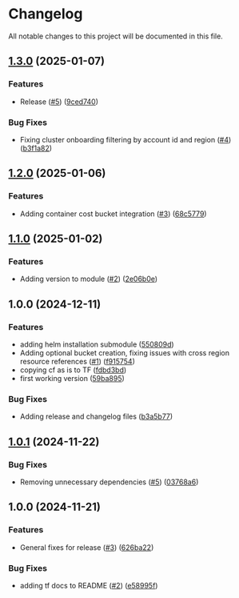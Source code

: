 # Changelog

All notable changes to this project will be documented in this file.

## [1.3.0](https://github.com/nops-io/terraform-aws-nops-compute-copilot-onboarding/compare/v1.2.0...v1.3.0) (2025-01-07)


### Features

* Release ([#5](https://github.com/nops-io/terraform-aws-nops-compute-copilot-onboarding/issues/5)) ([9ced740](https://github.com/nops-io/terraform-aws-nops-compute-copilot-onboarding/commit/9ced74094981d31041fe925d4d1c4e3ec1b5d6ca))


### Bug Fixes

* Fixing cluster onboarding filtering by account id and region ([#4](https://github.com/nops-io/terraform-aws-nops-compute-copilot-onboarding/issues/4)) ([b3f1a82](https://github.com/nops-io/terraform-aws-nops-compute-copilot-onboarding/commit/b3f1a8233645a5eb9420ae40913bf2f843a12fdf))

## [1.2.0](https://github.com/nops-io/terraform-aws-nops-compute-copilot-onboarding/compare/v1.1.0...v1.2.0) (2025-01-06)


### Features

* Adding container cost bucket integration ([#3](https://github.com/nops-io/terraform-aws-nops-compute-copilot-onboarding/issues/3)) ([68c5779](https://github.com/nops-io/terraform-aws-nops-compute-copilot-onboarding/commit/68c5779bd1e8f58253cc36f88bf14c3c20ca0bb8))

## [1.1.0](https://github.com/nops-io/terraform-aws-nops-compute-copilot-onboarding/compare/v1.0.0...v1.1.0) (2025-01-02)


### Features

* Adding version to module ([#2](https://github.com/nops-io/terraform-aws-nops-compute-copilot-onboarding/issues/2)) ([2e06b0e](https://github.com/nops-io/terraform-aws-nops-compute-copilot-onboarding/commit/2e06b0e2f47351259704e5593008b1a4a199010d))

## 1.0.0 (2024-12-11)


### Features

* adding helm installation submodule ([550809d](https://github.com/nops-io/terraform-aws-nops-compute-copilot-onboarding/commit/550809d703ad8a86fa633f7ca973c9540a00d2d9))
* Adding optional bucket creation, fixing issues with cross region resource references ([#1](https://github.com/nops-io/terraform-aws-nops-compute-copilot-onboarding/issues/1)) ([f915754](https://github.com/nops-io/terraform-aws-nops-compute-copilot-onboarding/commit/f915754f1205b15b345610ff6ae885b7c417b0e5))
* copying cf as is to TF ([fdbd3bd](https://github.com/nops-io/terraform-aws-nops-compute-copilot-onboarding/commit/fdbd3bd88a691a3218692b82be8527772ec28add))
* first working version ([59ba895](https://github.com/nops-io/terraform-aws-nops-compute-copilot-onboarding/commit/59ba895136737301f5195c9766b38aac56c78d56))


### Bug Fixes

* Adding release and changelog files ([b3a5b77](https://github.com/nops-io/terraform-aws-nops-compute-copilot-onboarding/commit/b3a5b77155412211eea373fbd293baf177a99a5d))

## [1.0.1](https://github.com/nops-io/terraform-aws-nops-commitment-management/compare/v1.0.0...v1.0.1) (2024-11-22)


### Bug Fixes

* Removing unnecessary dependencies ([#5](https://github.com/nops-io/terraform-aws-nops-commitment-management/issues/5)) ([03768a6](https://github.com/nops-io/terraform-aws-nops-commitment-management/commit/03768a605d8c34213239fda8a9f039ca850bf91d))

## 1.0.0 (2024-11-21)


### Features

* General fixes for release ([#3](https://github.com/nops-io/terraform-aws-nops-commitment-management/issues/3)) ([626ba22](https://github.com/nops-io/terraform-aws-nops-commitment-management/commit/626ba226a4681e33b65d39bb2147533651e752c1))


### Bug Fixes

* adding tf docs to README ([#2](https://github.com/nops-io/terraform-aws-nops-commitment-management/issues/2)) ([e58995f](https://github.com/nops-io/terraform-aws-nops-commitment-management/commit/e58995f65516d1526f1211bfa7bb88f4023eecdb))
